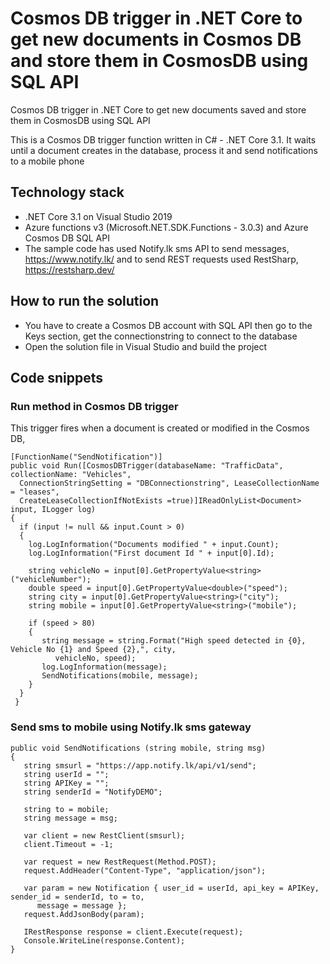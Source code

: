 # Cosmos DB trigger in .NET Core to get new documents in Cosmos DB and store them in CosmosDB using SQL API

Cosmos DB trigger in .NET Core to get new documents saved and store them in CosmosDB using SQL API

This is a Cosmos DB trigger function written in C# - .NET Core 3.1. It waits until a document creates in the database, process it and send notifications to a mobile phone

## Technology stack  
* .NET Core 3.1 on Visual Studio 2019
* Azure functions v3 (Microsoft.NET.SDK.Functions - 3.0.3) and Azure Cosmos DB SQL API
* The sample code has used Notify.lk sms API to send messages, https://www.notify.lk/ and to send REST requests used RestSharp, https://restsharp.dev/

## How to run the solution
 * You have to create a Cosmos DB account with SQL API then go to the Keys section, get the connectionstring to connect to the database
 * Open the solution file in Visual Studio and build the project
 
## Code snippets
### Run method in Cosmos DB trigger
This trigger fires when a document is created or modified in the Cosmos DB,
```
[FunctionName("SendNotification")]
public void Run([CosmosDBTrigger(databaseName: "TrafficData", collectionName: "Vehicles", 
  ConnectionStringSetting = "DBConnectionstring", LeaseCollectionName = "leases", 
  CreateLeaseCollectionIfNotExists =true)]IReadOnlyList<Document> input, ILogger log)
{
  if (input != null && input.Count > 0)
  {
    log.LogInformation("Documents modified " + input.Count);
    log.LogInformation("First document Id " + input[0].Id);

    string vehicleNo = input[0].GetPropertyValue<string>("vehicleNumber");
    double speed = input[0].GetPropertyValue<double>("speed");
    string city = input[0].GetPropertyValue<string>("city");
    string mobile = input[0].GetPropertyValue<string>("mobile");

    if (speed > 80)
    {
       string message = string.Format("High speed detected in {0}, Vehicle No {1} and Speed {2},", city,
          vehicleNo, speed);
       log.LogInformation(message);
       SendNotifications(mobile, message);
    }
  }
 }
```
### Send sms to mobile using Notify.lk sms gateway
```
public void SendNotifications (string mobile, string msg)
{
   string smsurl = "https://app.notify.lk/api/v1/send";
   string userId = "";
   string APIKey = "";
   string senderId = "NotifyDEMO";

   string to = mobile;
   string message = msg;

   var client = new RestClient(smsurl);
   client.Timeout = -1;

   var request = new RestRequest(Method.POST);
   request.AddHeader("Content-Type", "application/json");

   var param = new Notification { user_id = userId, api_key = APIKey, sender_id = senderId, to = to,
      message = message };
   request.AddJsonBody(param);

   IRestResponse response = client.Execute(request);
   Console.WriteLine(response.Content);
}
```
